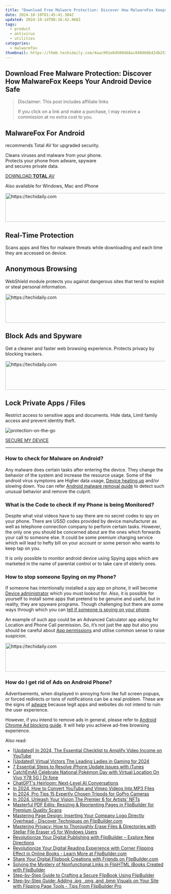 ```yaml
---
title: "Download Free Malware Protection: Discover How MalwareFox Keeps Your Android Device Safe"
date: 2024-10-10T01:45:41.304Z
updated: 2024-10-14T08:16:42.466Z
tags:
  - product
  - antivirus
  - utilities
categories:
  - malwarefox
thumbnail: https://thmb.techidaily.com/4aac991e64509d68ac8489b0b42db25368d487df0c50d4cd60fbe09c3938eb3d.jpg
---
```


## Download Free Malware Protection: Discover How MalwareFox Keeps Your Android Device Safe

>  Disclaimer: This post includes affiliate links
>
>  If you click on a link and make a purchase, I may receive a commission at no extra cost to you.
>

## MalwareFox ​For Android

recommends Total AV for upgraded security.

Cleans viruses and malware from your phone.  
Protects your phone from adware, spyware  
and secures private data.

[DOWNLOAD **TOTAL** AV](https://tools.techidaily.com/malwarefox/products/) 

Also available for Windows, Mac and iPhone

<!-- affiliate ads begin -->
<a href="https://ephamedtechinc.pxf.io/c/5597632/2136625/26400" target="_top" id="2136625">
  <img src="//a.impactradius-go.com/display-ad/26400-2136625" border="0" alt="https://techidaily.com" width="728" height="90"/>
</a>
<img height="0" width="0" src="https://ephamedtechinc.pxf.io/i/5597632/2136625/26400" style="position:absolute;visibility:hidden;" border="0" />
<!-- affiliate ads end -->

## Real-Time Protection

Scans apps and files for malware threats while downloading and each time they are accessed on device.

## Anonymous Browsing

WebShield module protects you against dangerous sites that tend to exploit or steal personal information.

<!-- affiliate ads begin -->
<a href="https://aligracehair.sjv.io/c/5597632/2087239/19272" target="_top" id="2087239">
  <img src="//a.impactradius-go.com/display-ad/19272-2087239" border="0" alt="https://techidaily.com" width="728" height="90"/>
</a>
<img height="0" width="0" src="https://aligracehair.sjv.io/i/5597632/2087239/19272" style="position:absolute;visibility:hidden;" border="0" />
<!-- affiliate ads end -->

## Block Ads and Spyware

Get a cleaner and faster web browsing experience. Protects privacy by blocking trackers.

<!-- affiliate ads begin -->
<a href="https://appsumo.8odi.net/c/5597632/2130891/7443" target="_top" id="2130891">
  <img src="//a.impactradius-go.com/display-ad/7443-2130891" border="0" alt="https://techidaily.com" width="728" height="90"/>
</a>
<img height="0" width="0" src="https://appsumo.8odi.net/i/5597632/2130891/7443" style="position:absolute;visibility:hidden;" border="0" />
<!-- affiliate ads end -->

## Lock Private Apps / Files

Restrict access to sensitive apps and documents. Hide data, Limit family access and prevent identity theft.

![](https://www.malwarefox.com/wp-content/uploads/2022/07/protection-on-the-go.webp "protection-on-the-go")

[SECURE MY DEVICE](https://tools.techidaily.com/malwarefox/products/) 

---

### How to check for Malware on Android?

Any malware does certain tasks after entering the device. They change the behavior of the system and increase the resource usage. Some of the android virus symptoms are Higher data usage, [Device heating up](https://tools.techidaily.com/malwarefox/products/) and/or slowing down. You can refer [Android malware removal guide](https://tools.techidaily.com/malwarefox/products/) to detect such unusual behavior and remove the culprit.

### What is the Code to check if my Phone is being Monitored?

Despite what viral videos have to say there are no secret codes to spy on your phone. There are USSD codes provided by device manufacturer as well as telephone connection company to perform certain tasks. However, the only one you should be concerned about are the ones which forwards your call to someone else. It could be some premium charging service which will lead to hefty bill on your account or some person who wants to keep tap on you.

It is only possible to monitor android device using Spying apps which are marketed in the name of parental control or to take care of elderly ones.

### How to stop someone Spying on my Phone?

If someone has intentionally installed a spy app on phone, it will become [Device administrator](https://tools.techidaily.com/malwarefox/products/) which you must lookout for. Also, it is possible for yourself to install some apps that pretend to be genuine and useful, but in reality, they are spyware programs. Though challenging but there are some ways through which you can [tell if someone is spying on your phone](https://tools.techidaily.com/malwarefox/products/).

An example of such app could be an Advanced Calculator app asking for Location and Phone Call permission. So, it’s not just the app but also you should be careful about [App permissions](https://tools.techidaily.com/malwarefox/products/) and utilise common sense to raise suspicion. 

<!-- affiliate ads begin -->
<a href="https://unicoeye.pxf.io/c/5597632/2134240/18498" target="_top" id="2134240">
  <img src="//a.impactradius-go.com/display-ad/18498-2134240" border="0" alt="https://techidaily.com" width="540" height="90"/>
</a>
<img height="0" width="0" src="https://unicoeye.pxf.io/i/5597632/2134240/18498" style="position:absolute;visibility:hidden;" border="0" />
<!-- affiliate ads end -->

### How do I get rid of Ads on Android Phone?

Advertisements, when displayed in annoying form like full screen popups, or forced redirects or tons of notifications can be a real problem. These are the signs of [adware](https://tools.techidaily.com/malwarefox/products/) because legit apps and websites do not intend to ruin the user experience. 

However, if you intend to remove ads in general, please refer to [Android Chrome Ad blocking guide](https://tools.techidaily.com/malwarefox/products/). It will help you achieve ad-free browsing experience.

<ins class="adsbygoogle"
     style="display:block"
     data-ad-format="autorelaxed"
     data-ad-client="ca-pub-7571918770474297"
     data-ad-slot="1223367746"></ins>

<ins class="adsbygoogle"
     style="display:block"
     data-ad-client="ca-pub-7571918770474297"
     data-ad-slot="8358498916"
     data-ad-format="auto"
     data-full-width-responsive="true"></ins>

<span class="atpl-alsoreadstyle">Also read:</span>
<div><ul>
<li><a href="https://youtube-data.techidaily.com/ed-in-2024-the-essential-checklist-to-amplify-video-income-on-youtube/"><u>[Updated] In 2024, The Essential Checklist to Amplify Video Income on YouTube</u></a></li>
<li><a href="https://youtube-tips.techidaily.com/ed-virtual-victors-the-leading-ladies-in-gaming-for-2024/"><u>[Updated] Virtual Victors The Leading Ladies in Gaming for 2024</u></a></li>
<li><a href="https://win-news.techidaily.com/7-essential-steps-to-resolve-iphone-update-issues-with-itunes/"><u>7 Essential Steps to Resolve iPhone Update Issues with iTunes</u></a></li>
<li><a href="https://change-location.techidaily.com/catchemall-celebrate-national-pokemon-day-with-virtual-location-on-vivo-y78-5g-drfone-by-drfone-virtual-android/"><u>CatchEmAll Celebrate National Pokémon Day with Virtual Location On Vivo Y78 5G | Dr.fone</u></a></li>
<li><a href="https://tech-savvy.techidaily.com/chatgpts-heirloom-next-level-ai-conversations/"><u>ChatGPT's Heirloom: Next-Level AI Conversations</u></a></li>
<li><a href="https://vimeo-videos.techidaily.com/in-2024-how-to-convert-youtube-and-vimeo-videos-into-mp3-files/"><u>In 2024, How to Convert YouTube and Vimeo Videos Into MP3 Files</u></a></li>
<li><a href="https://extra-guidance.techidaily.com/in-2024-pro-tips-15-expertly-chosen-tripods-for-gopro-cameras/"><u>In 2024, Pro Tips 15 Expertly Chosen Tripods for GoPro Cameras</u></a></li>
<li><a href="https://some-approaches.techidaily.com/in-2024-unleash-your-vision-the-premier-6-for-artists-nfts/"><u>In 2024, Unleash Your Vision The Premier 6 for Artists' NFTs</u></a></li>
<li><a href="https://win-workspace.techidaily.com/masterful-pdf-edits-resizing-and-reorienting-pages-in-flipbuilder-for-premium-quality-scans/"><u>Masterful PDF Edits: Resizing & Reorienting Pages in FlipBuilder for Premium Quality Scans</u></a></li>
<li><a href="https://win-workspace.techidaily.com/mastering-page-design-inserting-your-company-logo-directly-overhead-discover-techniques-on-flipbuildercom/"><u>Mastering Page Design: Inserting Your Company Logo Directly Overhead - Discover Techniques on FlipBuilder.com</u></a></li>
<li><a href="https://driver-install.techidaily.com/mastering-privacy-how-to-thoroughly-erase-files-and-directories-with-stellar-file-eraser-v5-for-windows-users/"><u>Mastering Privacy: How to Thoroughly Erase Files & Directories with Stellar File Eraser v5 for Windows Users</u></a></li>
<li><a href="https://win-workspace.techidaily.com/revolutionize-your-digital-publishing-with-flipbuilder-explore-new-directions/"><u>Revolutionize Your Digital Publishing with FlipBuilder – Explore New Directions</u></a></li>
<li><a href="https://win-workspace.techidaily.com/revolutionize-your-digital-reading-experience-with-corner-flipping-effect-in-online-books-learn-more-at-flipbuildercom/"><u>Revolutionize Your Digital Reading Experience with Corner Flipping Effect in Online Books - Learn More at FlipBuilder.com</u></a></li>
<li><a href="https://win-workspace.techidaily.com/share-your-digital-flipbook-creations-with-friends-on-flipbuildercom/"><u>Share Your Digital Flipbook Creations with Friends on FlipBuilder.com</u></a></li>
<li><a href="https://win-workspace.techidaily.com/solving-the-mystery-of-nonfunctional-links-in-fliphtml-ibooks-created-with-flipbuilder/"><u>Solving the Mystery of Nonfunctional Links in FlipHTML iBooks Created with FlipBuilder</u></a></li>
<li><a href="https://win-workspace.techidaily.com/step-by-step-guide-to-crafting-a-secure-flipbook-using-flipbuilder/"><u>Step-by-Step Guide to Crafting a Secure FlipBook Using FlipBuilder</u></a></li>
<li><a href="https://win-workspace.techidaily.com/step-by-step-guide-adding-jpg-png-and-bmp-visuals-on-your-site-with-flipping-page-tools-tips-from-flipbuilder-pro/"><u>Step-by-Step Guide: Adding .jpg, .png, and .bmp Visuals on Your Site with Flipping Page Tools - Tips From FlipBuilder Pro</u></a></li>
</ul></div>

